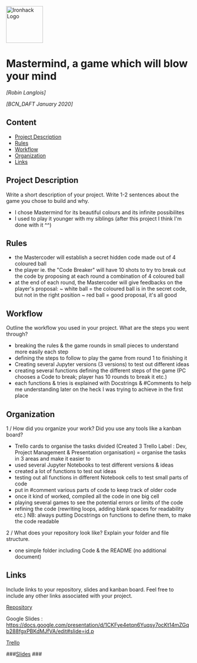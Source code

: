 <img src="https://bit.ly/2VnXWr2" alt="Ironhack Logo" width="100"/>

# Mastermind, a game which will blow your mind
*[Robin Langlois]*

*[BCN_DAFT January 2020]*

## Content
- [Project Description](#project-description)
- [Rules](#rules)
- [Workflow](#workflow)
- [Organization](#organization)
- [Links](#links)

## Project Description
Write a short description of your project. Write 1-2 sentences about the game you chose to build and why.
- I chose Mastermind for its beautiful colours and its infinite possibilites
- I used to play it younger with my siblings (after this project I think I'm done with it ^^)

## Rules
- the Mastercoder will establish a secret hidden code made out of 4 coloured ball
- the player ie. the "Code Breaker" will have 10 shots to try tro break out the code by proposing at each round a combination of 4 coloured ball
- at the end of each round, the Mastercoder will give feedbacks on the player's proposal:
	~ white ball = the coloured ball is in the secret code, but not in the right position 
	~ red ball = good proposal, it's all good

## Workflow
Outline the workflow you used in your project. What are the steps you went through?
- breaking the rules & the game rounds in small pieces to understand more easily each step
- defining the steps to follow to play the game from round 1 to finishing it
- Creating several Jupyter versions (3 versions) to test out different ideas
- creating several functions defining the different steps of the game (PC chooses a Code to break; player has 10 rounds to break it etc.)
- each functions & tries is explained with Docstrings & #Comments to help me understanding later on the heck I was trying to achieve in the first place

## Organization
1 / How did you organize your work? Did you use any tools like a kanban board?

- Trello cards to organise the tasks divided (Created 3 Trello Label : Dev, Project Management & Presentation organisation) = organise the tasks in 3 areas and make it easier to 
- used several Jupyter Notebooks to test different versions & ideas
- created a lot of functions to test out ideas
- testing out all functions in different Notebook cells to test small parts of code
- put in #comment various parts of code to keep track of older code
- once it kind of worked, compiled all the code in one big cell
- playing several games to see the potential errors or limits of the code
- refining the code (rewriting loops, adding blank spaces for readability etc.)
NB: always putting Docstrings on functions to define them, to make the code readable

2 / What does your repository look like? Explain your folder and file structure.
- one simple folder including Code & the README (no additional document)

## Links
Include links to your repository, slides and kanban board. Feel free to include any other links associated with your project.

[Repository](https://github.com/Binardino/Project-Week-1-Build-Your-Own-Game)

Google Slides : https://docs.google.com/presentation/d/1CKFye4etqn6Yuqsy7ocKt14mZGqb288fgxPBKdMJfVA/edit#slide=id.p

[Trello](https://trello.com/b/e7KlTXlW/mastermind)

###[Slides](https://slides.com/) ### 

